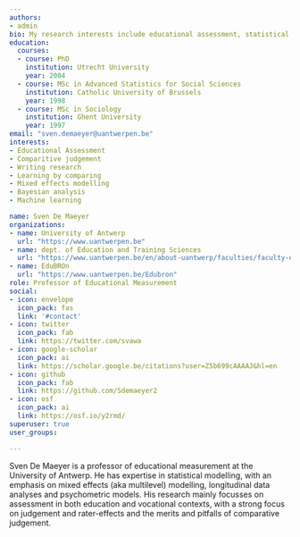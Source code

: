 ```yaml
---
authors:
- admin
bio: My research interests include educational assessment, statistical analyses and research methodology.
education:
  courses:
  - course: PhD
    institution: Utrecht University
    year: 2004
  - course: MSc in Advanced Statistics for Social Sciences
    institution: Catholic University of Brussels
    year: 1998
  - course: MSc in Sociology
    institution: Ghent University
    year: 1997
email: "sven.demaeyer@uantwerpen.be"
interests:
- Educational Assessment
- Comparitive judgement
- Writing research
- Learning by comparing
- Mixed effects modelling
- Bayesian analysis
- Machine learning

name: Sven De Maeyer
organizations:
- name: University of Antwerp
  url: "https://www.uantwerpen.be"
- name: dept. of Education and Training Sciences
  url: "https://www.uantwerpen.be/en/about-uantwerp/faculties/faculty-of-social-sciences/organisation/departments/training-and-education/"
- name: EduBROn
  url: "https://www.uantwerpen.be/Edubron"
role: Professor of Educational Measurement
social:
- icon: envelope
  icon_pack: fas
  link: '#contact'
- icon: twitter
  icon_pack: fab
  link: https://twitter.com/svawa
- icon: google-scholar
  icon_pack: ai
  link: https://scholar.google.be/citations?user=Z5b699cAAAAJ&hl=en
- icon: github
  icon_pack: fab
  link: https://github.com/Sdemaeyer2
- icon: osf
  icon_pack: ai
  link: https://osf.io/y2rmd/
superuser: true
user_groups:

---
```


Sven De Maeyer is a professor of educational measurement at the University of Antwerp. He has expertise in statistical modelling, with an emphasis on mixed effects (aka multilevel) modelling, longitudinal data analyses and psychometric models. His research mainly focusses on assessment in both education and vocational contexts, with a strong focus on judgement and rater-effects and the merits and pitfalls of comparative judgement. 
